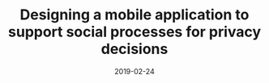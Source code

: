 ---
title: "Designing a mobile application to support social processes for privacy decisions"
date: 2019-02-24
venue: USEC '19
venueFullName: NDSS Workshop on Usable Security and Privacy
submitStatus:
authors: Zaina Aljallad, Wentao Guo, Chhaya Chouhan, Christy LaPerriere, Jess Kropczynski, Pamela Wisnewski, and Heather Lipford
html:
pdf: https://www.ndss-symposium.org/wp-content/uploads/2019/02/usec2019_03-3_Aljallad_paper.pdf
reflection:
supplement: 
code:
talk:
slides:
poster:
demo:
tags:
- "topic: design"
---